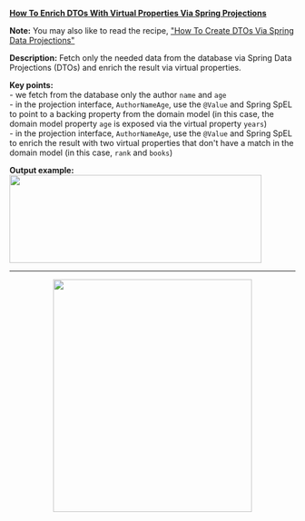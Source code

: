 **[How To Enrich DTOs With Virtual Properties Via Spring Projections](https://github.com/AnghelLeonard/Hibernate-SpringBoot/tree/master/HibernateSpringBootDtoViaProjectionsAndVirtualProperties)**

**Note:** You may also like to read the recipe, ["How To Create DTOs Via Spring Data Projections"](https://github.com/AnghelLeonard/Hibernate-SpringBoot/tree/master/HibernateSpringBootDtoViaProjections)

**Description:** Fetch only the needed data from the database via Spring Data Projections (DTOs) and enrich the result via virtual properties.

**Key points:**\
     - we fetch from the database only the author `name` and `age`\
     - in the projection interface, `AuthorNameAge`, use the `@Value` and Spring SpEL to point to a backing property from the domain model (in this case, the domain model property `age` is exposed via the virtual property `years`)\
     - in the projection interface, `AuthorNameAge`, use the `@Value` and Spring SpEL to enrich the result with two virtual properties that don't have a match in the domain model (in this case, `rank` and `books`)

**Output example:**\
<a href="#"><img src="https://github.com/AnghelLeonard/Hibernate-SpringBoot/blob/master/HibernateSpringBootDtoViaProjectionsAndVirtualProperties/dto%20spring%20projection%20and%20virtual%20properties.png" align="center" height="155" width="444" ></a>

------------------------------------------------------

<a href="https://leanpub.com/java-persistence-performance-illustrated-guide"><p align="center"><img src="https://github.com/AnghelLeonard/Hibernate-SpringBoot/blob/master/Java%20Persistence%20Performance%20Illustrated%20Guide.jpg" height="410" width="350"/></p></a>
